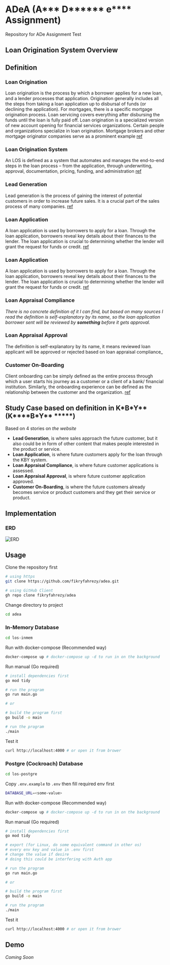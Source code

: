 # ADeA (A**\* D**\*\*\***\* e**\*\*\*\* Assignment)

Repository for ADe Assignment Test

## Loan Origination System Overview

## Definition

### Loan Origination

Loan origination is the process by which a borrower applies for a new loan, and a lender processes that application. Origination generally includes all the steps from taking a loan application up to disbursal of funds (or declining the application). For mortgages, there is a specific mortgage origination process. Loan servicing covers everything after disbursing the funds until the loan is fully paid off. Loan origination is a specialized version of new account opening for financial services organizations. Certain people and organizations specialize in loan origination. Mortgage brokers and other mortgage originator companies serve as a prominent example [ref](https://en.wikipedia.org/wiki/Loan_origination)

### Loan Origination System

An LOS is defined as a system that automates and manages the end-to-end steps in the loan process – from the application, through underwriting, approval, documentation, pricing, funding, and administration [ref](https://abrigo.com/blog/loan-origination-system-los-what-is)

### Lead Generation

Lead generation is the process of gaining the interest of potential customers in order to increase future sales. It is a crucial part of the sales process of many companies. [ref](https://www.salesforce.com/ap/learning-centre/marketing/what-is-lead-generation/)

### Loan Application

A loan application is used by borrowers to apply for a loan. Through the loan application, borrowers reveal key details about their finances to the lender. The loan application is crucial to determining whether the lender will grant the request for funds or credit. [ref](https://bankrate.com/glossary/l/loan-application/)

### Loan Application

A loan application is used by borrowers to apply for a loan. Through the loan application, borrowers reveal key details about their finances to the lender. The loan application is crucial to determining whether the lender will grant the request for funds or credit. [ref](https://bankrate.com/glossary/l/loan-application/)

### Loan Appraisal Compliance

_There is no concrete definition of it I can find, but based on many sources I read the definition is self-explanatory by its name, so the loan application borrower sent will be reviewed by ***something*** before it gets approval._

### Loan Appraisal Approval

The definition is self-explanatory by its name, it means reviewed loan applicant will be approved or rejected based on loan appraisal compliance\_

### Customer On-Boarding

Client onboarding can be simply defined as the entire process through which a user starts his journey as a customer or a client of a bank/ financial institution. Similarly, the onboarding experience can be defined as the relationship between the customer and the organization. [ref](https://www.digipay.guru/blog/future-of-customer-onboarding-in-banks/)

## Study Case based on definition in K*B\*Y** (K\*\***B\*Y\*\* *\*\*\*\*)

Based on 4 stories on _the website_

- **Lead Generation**, is where sales approach the future customer, but it also could be in form of other content that makes people interested in the product or service.
- **Loan Application**, is where future customers apply for the loan through the KBY system.
- **Loan Appraisal Compliance**, is where future customer applications is assessed.
- **Loan Appraisal Approval**, is where future customer application approved.
- **Customer On-Boarding**, is where the future customers already becomes service or product customers and they get their service or product.

## Implementation

### ERD

![ERD](./los-inmem/docs/erd.png)

## Usage

Clone the repository first

```bash
# using https
git clone https://github.com/fikryfahrezy/adea.git

# using GitHub Client
gh repo clone fikryfahrezy/adea
```

Change directory to project

```bash
cd adea
```

### In-Memory Database

```bash
cd los-inmem
```

Run with docker-compose (Recommended way)

```bash
docker-compose up # docker-compose up -d to run in on the background
```

Run manual (Go required)

```bash
# install dependencies first
go mod tidy

# run the program
go run main.go

# or

# build the program first
go build -o main

# run the program
./main
```

Test it

```bash
curl http://localhost:4000 # or open it from brower
```

### Postgre (Cockroach) Database

```bash
cd los-postgre
```

Copy `.env.example` to `.env` then fill required env first

```sh
DATABASE_URL=<some-value>
```

Run with docker-compose (Recommended way)

```bash
docker-compose up # docker-compose up -d to run in on the background
```

Run manual (Go required)

```bash
# install dependencies first
go mod tidy

# export (for Linux, do some equivalent command in other os)
# every env key and value in .env first
# change the value if desire
# doing this could be interfering with Auth app

# run the program
go run main.go

# or

# build the program first
go build -o main

# run the program
./main
```

Test it

```bash
curl http://localhost:4000 # or open it from brower
```

## Demo

_Coming Soon_